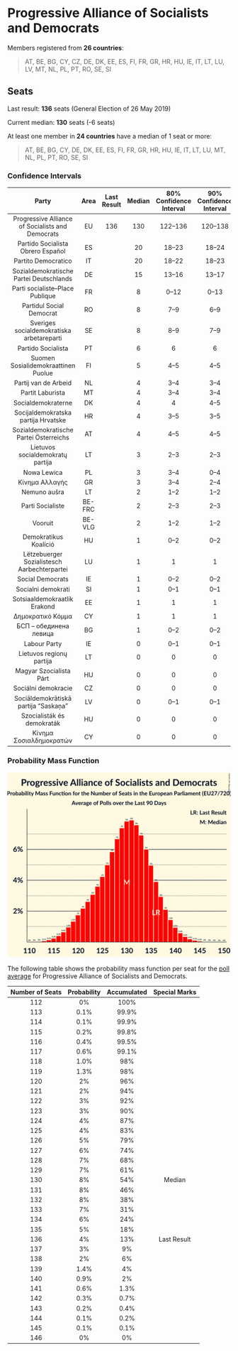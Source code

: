 # Progressive Alliance of Socialists and Democrats

Members registered from **26 countries**:

> AT, BE, BG, CY, CZ, DE, DK, EE, ES, FI, FR, GR, HR, HU, IE, IT, LT, LU, LV, MT, NL, PL, PT, RO, SE, SI

## Seats

Last result: **136** seats (General Election of 26 May 2019)

Current median: **130** seats (-6 seats)

At least one member in **24 countries** have a median of 1 seat or more:

> AT, BE, BG, CY, DE, DK, EE, ES, FI, FR, GR, HR, HU, IE, IT, LT, LU, MT, NL, PL, PT, RO, SE, SI

### Confidence Intervals

| Party | Area | Last Result | Median | 80% Confidence Interval | 90% Confidence Interval | 95% Confidence Interval | 99% Confidence Interval |
|:-----:|:----:|:-----------:|:------:|:-----------------------:|:-----------------------:|:-----------------------:|:-----------------------:|
| Progressive Alliance of Socialists and Democrats | EU | 136 | 130 | 122–136 | 120–138 | 119–139 | 116–142 |
| Partido Socialista Obrero Español | ES | | 20 | 18–23 | 18–24 | 17–25 | 17–25 |
| Partito Democratico | IT | | 20 | 18–22 | 18–23 | 17–24 | 16–24 |
| Sozialdemokratische Partei Deutschlands | DE | | 15 | 13–16 | 13–17 | 12–17 | 12–18 |
| Parti socialiste–Place Publique | FR | | 8 | 0–12 | 0–13 | 0–13 | 0–13 |
| Partidul Social Democrat | RO | | 8 | 7–9 | 6–9 | 6–9 | 6–10 |
| Sveriges socialdemokratiska arbetareparti | SE | | 8 | 8–9 | 7–9 | 7–9 | 7–9 |
| Partido Socialista | PT | | 6 | 6 | 6 | 6 | 6 |
| Suomen Sosialidemokraattinen Puolue | FI | | 5 | 4–5 | 4–5 | 4–5 | 4–5 |
| Partij van de Arbeid | NL | | 4 | 3–4 | 3–4 | 3–5 | 3–5 |
| Partit Laburista | MT | | 4 | 3–4 | 3–4 | 3–4 | 3–4 |
| Socialdemokraterne | DK | | 4 | 4 | 4–5 | 4–5 | 3–5 |
| Socijaldemokratska partija Hrvatske | HR | | 4 | 3–5 | 3–5 | 3–5 | 3–5 |
| Sozialdemokratische Partei Österreichs | AT | | 4 | 4–5 | 4–5 | 3–5 | 3–5 |
| Lietuvos socialdemokratų partija | LT | | 3 | 2–3 | 2–3 | 2–3 | 2–3 |
| Nowa Lewica | PL | | 3 | 3–4 | 0–4 | 0–4 | 0–5 |
| Κίνημα Αλλαγής | GR | | 3 | 3–4 | 2–4 | 2–4 | 2–4 |
| Nemuno aušra | LT | | 2 | 1–2 | 1–2 | 1–2 | 1–2 |
| Parti Socialiste | BE-FRC | | 2 | 2–3 | 2–3 | 2–3 | 2–3 |
| Vooruit | BE-VLG | | 2 | 1–2 | 1–2 | 1–2 | 1–2 |
| Demokratikus Koalíció | HU | | 1 | 0–2 | 0–2 | 0–2 | 0–2 |
| Lëtzebuerger Sozialistesch Aarbechterpartei | LU | | 1 | 1 | 1 | 1 | 1 |
| Social Democrats | IE | | 1 | 0–2 | 0–2 | 0–2 | 0–2 |
| Socialni demokrati | SI | | 1 | 0–1 | 0–1 | 0–1 | 0–1 |
| Sotsiaaldemokraatlik Erakond | EE | | 1 | 1 | 1 | 0–1 | 0–1 |
| Δημοκρατικό Κόμμα | CY | | 1 | 1 | 1 | 1 | 1 |
| БСП – обединена левица | BG | | 1 | 0–2 | 0–2 | 0–2 | 0–2 |
| Labour Party | IE | | 0 | 0–1 | 0–1 | 0–1 | 0–1 |
| Lietuvos regionų partija | LT | | 0 | 0 | 0 | 0 | 0 |
| Magyar Szocialista Párt | HU | | 0 | 0 | 0 | 0 | 0 |
| Sociální demokracie | CZ | | 0 | 0 | 0 | 0 | 0 |
| Sociāldemokrātiskā partija “Saskaņa” | LV | | 0 | 0–1 | 0–1 | 0–1 | 0–1 |
| Szocialisták és demokraták | HU | | 0 | 0 | 0 | 0 | 0 |
| Κίνημα Σοσιαλδημοκρατών | CY | | 0 | 0 | 0 | 0 | 0 |

### Probability Mass Function

![Graph with seats probability mass function not yet produced](average-2025-06-30-seats-pmf-progressiveallianceofsocialistsanddemocrats.png "Seats Probability Mass Function")

The following table shows the probability mass function per seat for the [poll average](average-2025-06-30.html) for Progressive Alliance of Socialists and Democrats.

| Number of Seats | Probability | Accumulated | Special Marks |
|:---------------:|:-----------:|:-----------:|:-------------:|
| 112 | 0% | 100% |  |
| 113 | 0.1% | 99.9% |  |
| 114 | 0.1% | 99.9% |  |
| 115 | 0.2% | 99.8% |  |
| 116 | 0.4% | 99.5% |  |
| 117 | 0.6% | 99.1% |  |
| 118 | 1.0% | 98% |  |
| 119 | 1.3% | 98% |  |
| 120 | 2% | 96% |  |
| 121 | 2% | 94% |  |
| 122 | 3% | 92% |  |
| 123 | 3% | 90% |  |
| 124 | 4% | 87% |  |
| 125 | 4% | 83% |  |
| 126 | 5% | 79% |  |
| 127 | 6% | 74% |  |
| 128 | 7% | 68% |  |
| 129 | 7% | 61% |  |
| 130 | 8% | 54% | Median |
| 131 | 8% | 46% |  |
| 132 | 8% | 38% |  |
| 133 | 7% | 31% |  |
| 134 | 6% | 24% |  |
| 135 | 5% | 18% |  |
| 136 | 4% | 13% | Last Result |
| 137 | 3% | 9% |  |
| 138 | 2% | 6% |  |
| 139 | 1.4% | 4% |  |
| 140 | 0.9% | 2% |  |
| 141 | 0.6% | 1.3% |  |
| 142 | 0.3% | 0.7% |  |
| 143 | 0.2% | 0.4% |  |
| 144 | 0.1% | 0.2% |  |
| 145 | 0.1% | 0.1% |  |
| 146 | 0% | 0% |  |


